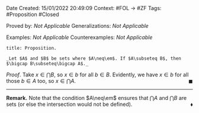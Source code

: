 <br />
<br />

Date Created: 15/01/2022 20:49:09
Context: #FOL $\to$ #ZF
Tags: #Proposition #Closed 

Proved by: _Not Applicable_ 
Generalizations: _Not Applicable_

Examples: _Not Applicable_
Counterexamples: _Not Applicable_

``` ad-Proposition
title: Proposition.

_Let $A$ and $B$ be sets where $A\neq\em$. If $A\subseteq B$, then $\bigcap B\subseteq\bigcap A$._

```

_Proof_. Take $x\in\bigcap B$, so $x\in b$ for all $b\in B$. Evidently, we have $x\in b$ for all those $b\in A$ too, so $x\in\bigcap A$.<span style="float:right;">$\blacksquare$</span>

---

**Remark.** Note that the condition $A\neq\em$ ensures that $\bigcap A$ and $\bigcap B$ are sets (or else the intersection would not be defined).<span style="float:right;">$\blacklozenge$</span>
